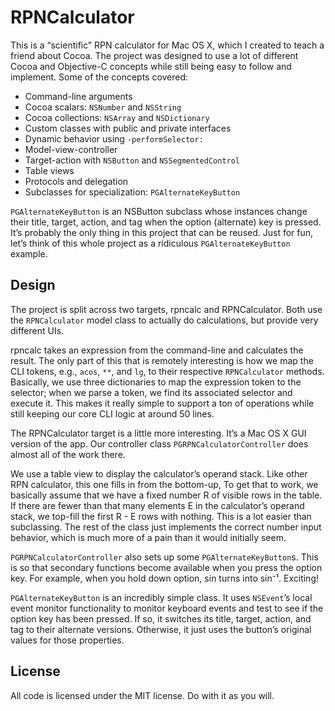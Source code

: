 # RPNCalculator

This is a “scientific” RPN calculator for Mac OS X, which I created to teach a friend about Cocoa. The project was designed to use a lot of different Cocoa and Objective-C concepts while still being easy to follow and implement. Some of the concepts covered:

* Command-line arguments
* Cocoa scalars: `NSNumber` and `NSString`
* Cocoa collections: `NSArray` and `NSDictionary`
* Custom classes with public and private interfaces
* Dynamic behavior using `-performSelector:`
* Model-view-controller
* Target-action with `NSButton` and `NSSegmentedControl`
* Table views
* Protocols and delegation 
* Subclasses for specialization: `PGAlternateKeyButton`

`PGAlternateKeyButton` is an NSButton subclass whose instances change their title, target, action, and tag when the option (alternate) key is pressed. It’s probably the only thing in this project that can be reused. Just for fun, let’s think of this whole project as a ridiculous `PGAlternateKeyButton` example.


## Design

The project is split across two targets, rpncalc and RPNCalculator. Both use the `RPNCalculator` model class to actually do calculations, but provide very different UIs.  

rpncalc takes an expression from the command-line and calculates the result. The only part of this that is remotely interesting is how we map the CLI tokens, e.g., `acos`, `**`, and `lg`, to their respective `RPNCalculator` methods. Basically, we use three dictionaries to map the expression token to the selector; when we parse a token, we find its associated selector and execute it. This makes it really simple to support a ton of operations while still keeping our core CLI logic at around 50 lines.

The RPNCalculator target is a little more interesting. It’s a Mac OS X GUI version of the app. Our controller class `PGRPNCalculatorController` does almost all of the work there. 

We use a table view to display the calculator’s operand stack. Like other RPN calculator, this one fills in from the bottom-up, To get that to work, we basically assume that we have a fixed number R of visible rows in the table. If there are fewer than that many elements E in the calculator’s operand stack, we top-fill the first R - E rows with nothing. This is a lot easier than subclassing. The rest of the class just implements the correct number input behavior, which is much more of a pain than it would initially seem.

`PGRPNCalculatorController` also sets up some `PGAlternateKeyButton`s. This is so that secondary functions become available when you press the option key. For example, when you hold down option, sin turns into sin⁻¹. Exciting!

`PGAlternateKeyButton` is an incredibly simple class. It uses `NSEvent`’s local event monitor functionality to monitor keyboard events and test to see if the option key has been pressed. If so, it switches its title, target, action, and tag to their alternate versions. Otherwise, it just uses the button’s original values for those properties.


## License 

All code is licensed under the MIT license. Do with it as you will.
